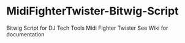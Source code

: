 # MidiFighterTwister-Bitwig-Script
Bitwig Script for DJ Tech Tools Midi Fighter Twister
See Wiki for documentation

